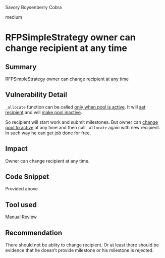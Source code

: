 Savory Boysenberry Cobra

medium

# RFPSimpleStrategy owner can change recipient at any time
## Summary
RFPSimpleStrategy owner can change recipient at any time
## Vulnerability Detail
`_allocate` function can be called [only when pool is active](https://github.com/sherlock-audit/2023-09-Gitcoin/blob/main/allo-v2/contracts/strategies/rfp-simple/RFPSimpleStrategy.sol#L391). It will [set recipient](https://github.com/sherlock-audit/2023-09-Gitcoin/blob/main/allo-v2/contracts/strategies/rfp-simple/RFPSimpleStrategy.sol#L395) and will [make pool inactive](https://github.com/sherlock-audit/2023-09-Gitcoin/blob/main/allo-v2/contracts/strategies/rfp-simple/RFPSimpleStrategy.sol#L406).

So recipient will start work and submit milestones. But owner can [change pool to active](https://github.com/sherlock-audit/2023-09-Gitcoin/blob/main/allo-v2/contracts/strategies/rfp-simple/RFPSimpleStrategy.sol#L219-L222) at any time and then call `_allocate` again with new recipient. In such way he can get job done for free. 
## Impact
Owner can change recipient at any time. 
## Code Snippet
Provided above
## Tool used

Manual Review

## Recommendation
There should not be ablity to change recipient. Or at least there should be evidence that he doesn't provide milestone or his milestone is rejected.